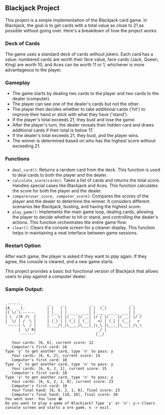 ## Blackjack Project

This project is a simple implementation of the Blackjack card game. In Blackjack, the goal is to get cards with a total value as close to 21 as possible without going over. Here's a breakdown of how the project works:

### Deck of Cards

The game uses a standard deck of cards without jokers. Each card has a value: numbered cards are worth their face value, face cards (Jack, Queen, King) are worth 10, and Aces can be worth 11 or 1, whichever is more advantageous to the player.

### Gameplay

- The game starts by dealing two cards to the player and two cards to the dealer (computer).
- The player can see one of the dealer's cards but not the other.
- The player then decides whether to take additional cards ('hit') to improve their hand or stick with what they have ('stand').
- If the player's total exceeds 21, they bust and lose the game.
- After the player's turn, the dealer reveals their hidden card and draws additional cards if their total is below 17.
- If the dealer's total exceeds 21, they bust, and the player wins.
- The winner is determined based on who has the highest score without exceeding 21.

### Functions

- `deal_card()`: Returns a random card from the deck. This function is used to deal cards to both the player and the dealer.
- `calculate_score(cards)`: Takes a list of cards and returns the total score. Handles special cases like Blackjack and Aces. This function calculates the score for both the player and the dealer.
- `compare(user_score, computer_score)`: Compares the scores of the player and the dealer to determine the winner. It considers different scenarios like Blackjack, busting, and having the highest score.
- `play_game()`: Implements the main game loop, dealing cards, allowing the player to decide whether to hit or stand, and controlling the dealer's actions. This function orchestrates the entire game flow.
- `clear()`: Clears the console screen for a cleaner display. This function helps in maintaining a neat interface between game sessions.

### Restart Option

After each game, the player is asked if they want to play again. If they agree, the console is cleared, and a new game starts.

This project provides a basic but functional version of Blackjack that allows users to play against a computer dealer.
### Sample Output:
```plaintext

.------.            _     _            _    _            _
|A_  _ |.          | |   | |          | |  (_)          | |
|( \/ ).-----.     | |__ | | __ _  ___| | ___  __ _  ___| | __
| \  /|K /\  |     | '_ \| |/ _` |/ __| |/ / |/ _` |/ __| |/ /
|  \/ | /  \ |     | |_) | | (_| | (__|   <| | (_| | (__|   <
`-----| \  / |     |_.__/|_|\__,_|\___|_|\_\ |\__,_|\___|_|\_\
      |  \/ K|                            _/ |
      `------'                           |__/

   Your cards: [6, 6], current score: 12
   Computer's first card: 10
Type 'y' to get another card, type 'n' to pass: y
   Your cards: [6, 6, 2], current score: 14
   Computer's first card: 10
Type 'y' to get another card, type 'n' to pass: y
   Your cards: [6, 6, 2, 1], current score: 15
   Computer's first card: 10
Type 'y' to get another card, type 'n' to pass: y
   Your cards: [6, 6, 2, 1, 8], current score: 23
   Computer's first card: 10
   Your final hand: [6, 6, 2, 1, 8], final score: 23
   Computer's final hand: [10, 10], final score: 20
You went over. You lose 😭
Do you want to play a game of Blackjack? Type 'y' or 'n': y-> Clears console screen and starts a nre game, n -> exit.
